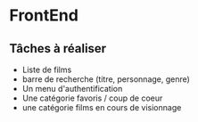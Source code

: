 # FrontEnd

## Tâches à réaliser

- Liste de films
- barre de recherche (titre, personnage, genre)
- Un menu d'authentification
- Une catégorie favoris / coup de coeur
- une catégorie films en cours de visionnage